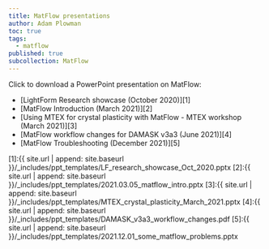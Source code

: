 ```yaml
---
title: MatFlow presentations
author: Adam Plowman
toc: true
tags:
  - matflow
published: true
subcollection: MatFlow
---
```


Click to download a PowerPoint presentation on MatFlow:

- [LightForm Research showcase (October 2020)][1]
- [MatFlow Introduction (March 2021)][2]
- [Using MTEX for crystal plasticity with MatFlow - MTEX workshop (March 2021)][3]
- [MatFlow workflow changes for DAMASK v3a3 (June 2021)][4]
- [MatFlow Troubleshooting (December 2021)][5]

[1]:{{ site.url | append: site.baseurl }}/_includes/ppt_templates/LF_research_showcase_Oct_2020.pptx
[2]:{{ site.url | append: site.baseurl }}/_includes/ppt_templates/2021.03.05_matflow_intro.pptx
[3]:{{ site.url | append: site.baseurl }}/_includes/ppt_templates/MTEX_crystal_plasticity_March_2021.pptx
[4]:{{ site.url | append: site.baseurl }}/_includes/ppt_templates/DAMASK_v3a3_workflow_changes.pdf
[5]:{{ site.url | append: site.baseurl }}/_includes/ppt_templates/2021.12.01_some_matflow_problems.pptx
